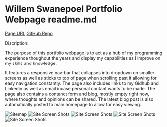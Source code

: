 # Willem Swanepoel Portfolio Webpage readme.md

[Page URL](https://www.example.com)
[GitHub Repo](https://github.com/wSwanepoel199/WillemSwanepoel_T1A2)

Discription:

The purpose of this portfolio webpage is to act as a hub of my programming experience thoughout the years and display my capabilities as I improve on my skills and knowledge.

It features a responsive nav-bar that collapses into dropdown on smaller screens as well as sticks to top of page when scrolling past it allowing for easy navigation constantly. The page also includes links to my Gidhub and Linkedin as well as email incase personal contant wants to be made. The page also contains a contanct form and blog, mostly empty right now, where thoughts and opinions can be shared. The latest blog post is also automatically posted to main homepage to allow for easy viewing.

![Sitemap](image.jpg)
![Site Screen Shots](./docs/Home\Page\Screen\Shot.png)
![Site Screen Shots](./docs/Blog\Page\Screen\Shot.png)
![Site Screen Shots](./docs/Contact\Form\Screen\Shot.png)
![Site Screen Shots](image.jpg)
